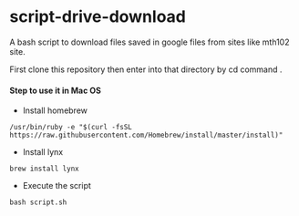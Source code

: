 # script-drive-download
A bash script to download files saved in google files from sites like mth102 site.

First clone this repository then enter into that directory by cd command .

#### Step to use it in Mac OS

* Install homebrew 
```
/usr/bin/ruby -e "$(curl -fsSL https://raw.githubusercontent.com/Homebrew/install/master/install)"
```

* Install lynx
```
brew install lynx
```

* Execute the script
```
bash script.sh
```
